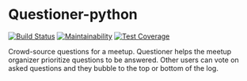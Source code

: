 # Questioner-python

[![Build Status](https://travis-ci.org/Paccy10/Questioner-python.svg?branch=develop)](https://travis-ci.org/Paccy10/Questioner-python) [![Maintainability](https://api.codeclimate.com/v1/badges/a5dce53b035062bd5f9f/maintainability)](https://codeclimate.com/github/Paccy10/Questioner-python/maintainability) [![Test Coverage](https://api.codeclimate.com/v1/badges/a5dce53b035062bd5f9f/test_coverage)](https://codeclimate.com/github/Paccy10/Questioner-python/test_coverage)

Crowd-source questions for a meetup. ​Questioner​​ helps the meetup organizer prioritize questions to be answered. Other users can vote on asked questions and they bubble to the top or bottom of the log.
